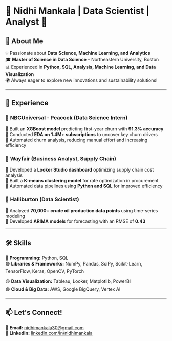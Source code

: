 # 🌟 Nidhi Mankala | Data Scientist | Analyst 🚀


## 🎯 About Me
💡 Passionate about **Data Science, Machine Learning, and Analytics**  
🎓 **Master of Science in Data Science** – Northeastern University, Boston  
📊 Experienced in **Python, SQL, Analysis, Machine Learning, and Data Visualization**  
🌍 Always eager to explore new innovations and sustainability solutions!  

---

## 💼 Experience
### 📌 **NBCUniversal - Peacock (Data Science Intern)**
🔹 Built an **XGBoost model** predicting first-year churn with **91.3% accuracy**  
🔹 Conducted **EDA on 1.4M+ subscriptions** to uncover key churn drivers  
🔹 Automated churn analysis, reducing manual effort and increasing efficiency  

### 📌 **Wayfair (Business Analyst, Supply Chain)**
🔹 Developed a **Looker Studio dashboard** optimizing supply chain cost analysis  
🔹 Built a **K-means clustering model** for rate optimization in procurement  
🔹 Automated data pipelines using **Python and SQL** for improved efficiency  

### 📌 **Halliburton (Data Scientist)**
🔹 Analyzed **70,000+ crude oil production data points** using time-series modeling  
🔹 Developed **ARIMA models** for forecasting with an RMSE of **0.43**  

---

## 🛠 Skills
🔵 **Programming:** Python, SQL   
🟢 **Libraries & Frameworks:** NumPy, Pandas, SciPy, Scikit-Learn, TensorFlow, Keras, OpenCV, PyTorch                                                                         

🟡 **Data Visualization:** Tableau, Looker, Matplotlib, PowerBI  
🟣 **Cloud & Big Data:** AWS, Google BigQuery, Vertex AI  


---

## 📫 Let's Connect!
📧 **Email:** nidhimankala30@gmail.com  
🔗 **LinkedIn:** [linkedin.com/in/nidhimankala](https://www.linkedin.com/in/nidhimankala/) 

